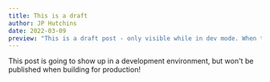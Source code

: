 ```yaml
---
title: This is a draft
author: JP Hutchins
date: 2022-03-09
preview: "This is a draft post - only visible while in dev mode. When this site is built, the draft won't be included. To publish this file, you'll have to move it out of the drafts directory."
---	
```


This post is going to show up in a development environment, but won't be published when building for production!
